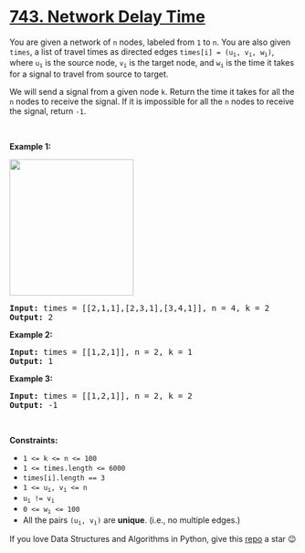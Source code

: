 # [743. Network Delay Time][title]

<p>You are given a network of <code>n</code> nodes, labeled from <code>1</code> to <code>n</code>. You are also given <code>times</code>, a list of travel times as directed edges <code>times[i] = (u<sub>i</sub>, v<sub>i</sub>, w<sub>i</sub>)</code>, where <code>u<sub>i</sub></code> is the source node, <code>v<sub>i</sub></code> is the target node, and <code>w<sub>i</sub></code> is the time it takes for a signal to travel from source to target.</p>
<p>We will send a signal from a given node <code>k</code>. Return the time it takes for all the <code>n</code> nodes to receive the signal. If it is impossible for all the <code>n</code> nodes to receive the signal, return <code>-1</code>.</p>
<p> </p>
<p><strong>Example 1:</strong></p>
<img alt="" src="https://assets.leetcode.com/uploads/2019/05/23/931_example_1.png" style="width: 217px; height: 239px;"/>
<pre><strong>Input:</strong> times = [[2,1,1],[2,3,1],[3,4,1]], n = 4, k = 2
<strong>Output:</strong> 2
</pre>
<p><strong>Example 2:</strong></p>
<pre><strong>Input:</strong> times = [[1,2,1]], n = 2, k = 1
<strong>Output:</strong> 1
</pre>
<p><strong>Example 3:</strong></p>
<pre><strong>Input:</strong> times = [[1,2,1]], n = 2, k = 2
<strong>Output:</strong> -1
</pre>
<p> </p>
<p><strong>Constraints:</strong></p>
<ul>
<li><code>1 &lt;= k &lt;= n &lt;= 100</code></li>
<li><code>1 &lt;= times.length &lt;= 6000</code></li>
<li><code>times[i].length == 3</code></li>
<li><code>1 &lt;= u<sub>i</sub>, v<sub>i</sub> &lt;= n</code></li>
<li><code>u<sub>i</sub> != v<sub>i</sub></code></li>
<li><code>0 &lt;= w<sub>i</sub> &lt;= 100</code></li>
<li>All the pairs <code>(u<sub>i</sub>, v<sub>i</sub>)</code> are <strong>unique</strong>. (i.e., no multiple edges.)</li>
</ul>


If you love Data Structures and Algorithms in Python, give this [repo][me] a star :wink:

[title]: https://leetcode.com/problems/network-delay-time
[me]: https://github.com/bumblebee211196/awesome-python-leetcode